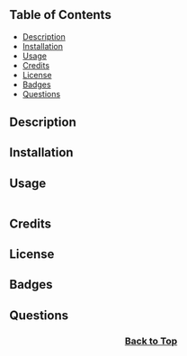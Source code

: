 #

## Table of Contents

* [Description](#description)
* [Installation](#installation)
* [Usage](#usage)
* [Credits](#credits)
* [License](#license)
* [Badges](#badges)
* [Questions](#questions)

## Description


## Installation


## Usage

<p align="center"><img src="" alt=""></p>


## Credits


## License


## Badges


## Questions


### <p align="center">[Back to Top](#)</p>